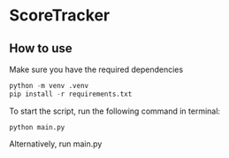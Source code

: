 # ScoreTracker

## How to use
Make sure you have the required dependencies
```py
python -m venv .venv
pip install -r requirements.txt
```
To start the script, run the following command in terminal:
```
python main.py
```
Alternatively, run main.py